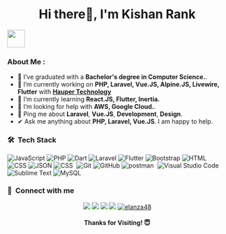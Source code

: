 <h1 align="center">Hi there👋, I'm Kishan Rank</h1>

<img src="https://readme-typing-svg.herokuapp.com?vCenter=true&width=500&lines=Full+Stack+Developer+and+Software+Engineer;Laravel+Developer+with+3+Years+Of+Experience;Passionate+about+Laravel+and+Vue.JS" height="40"/>

###  About Me :
- 💼 I’ve graduated with a <strong>Bachelor's degree in Computer Science.</strong>.
- 🔭 I’m currently working on <strong>PHP, Laravel, Vue.JS, Alpine.JS, Livewire, Flutter</strong> with  <strong>
     <a href="https://www.hauper.com">Hauper Technology</a></strong>
- 🌱 I’m currently learning <strong>React.JS, Flutter, Inertia.</strong>
- 🤔 I’m looking for help with <strong>AWS,  Google Cloud.</strong>.
- 💬 Ping me about **Laravel**, **Vue.JS**, **Development**, **Design**.
-  ✔ Ask me anything about <strong>PHP, Laravel, Vue.JS</strong>. I am happy to help.
  
###  🛠 &nbsp;Tech Stack
![JavaScript](https://img.shields.io/badge/-JavaScript-05122A?style=flat&logo=javascript)&nbsp;![PHP](https://img.shields.io/badge/-PHP-05122A?style=flat&logo=php&logoColor=777BB4)&nbsp;![Dart](https://img.shields.io/badge/-Dart-05122A?style=flat&logo=dart&logoColor=1075C2)&nbsp;![Laravel](https://img.shields.io/badge/-Laravel-05122A?style=flat&logo=laravel&logoColor=FF2D20)&nbsp;![Flutter](https://img.shields.io/badge/-Flutter-05122A?style=flat&logo=flutter&logoColor=02569B)&nbsp;![Bootstrap](https://img.shields.io/badge/-Bootstrap-05122A?style=flat&logo=bootstrap&logoColor=563D7C)&nbsp;![HTML](https://img.shields.io/badge/-HTML-05122A?style=flat&logo=HTML5)&nbsp;![CSS](https://img.shields.io/badge/-CSS-05122A?style=flat&logo=CSS3&logoColor=1572B6)&nbsp;![JSON](https://img.shields.io/badge/-JSON-05122A?style=flat&logo=json&logoColor=000000)&nbsp;![CSS](https://img.shields.io/badge/Vue.js-35495E?style=flat&&logo=vuedotjs&logoColor=4FC08D)
&nbsp;![Git](https://img.shields.io/badge/-Git-05122A?style=flat&logo=git)&nbsp;![GitHub](https://img.shields.io/badge/-GitHub-05122A?style=flat&logo=github)&nbsp;![postman](https://img.shields.io/badge/postman-05122A.svg?style=flat&logo=postman) &nbsp;![Visual Studio Code](https://img.shields.io/badge/-Visual%20Studio%20Code-05122A?style=flat&logo=visual-studio-code&logoColor=007ACC)&nbsp;![Sublime Text](https://img.shields.io/badge/-Sublime%20Text-05122A?style=flat&logo=sublime-text&logoColor=FF9800)&nbsp;![MySQL](https://img.shields.io/badge/-MySQL-05122A?style=flat&logo=mysql&logoColor=4479A1)&nbsp;


###  :link: &nbsp;Connect with me

<p align="center">
<a href="https://www.linkedin.com/in/kishanrank/"><img src="https://img.shields.io/badge/-linked_in-0077B5?style=for-the-badge&logo=Linkedin&logoColor=white"/></a>
<a href="mailto:kishanrank763@gmail.com"><img src="https://img.shields.io/badge/-Gmail-D14836?style=for-the-badge&logo=Gmail&logoColor=white"/></a>
<a href="https://www.instagram.com/kishan_rank_official"><img src="https://img.shields.io/badge/-instagram-E4405F?style=for-the-badge&logo=Instagram&logoColor=white"/></a>
<a href="https://twitter.com/kishan_rank"><img src="https://img.shields.io/badge/-twitter-1DA1F2?style=for-the-badge&logo=twitter&logoColor=white"/></a>
<a href="https://medium.com/@kishanrank763" target="_blank">
<img src="https://img.shields.io/badge/medium-000000.svg?style=for-the-badge&logo=medium&logoColor=white" alt="elanza48"/>
</a>
</p>

<h4 align="center"> Thanks for Visiting! 😇</h4>
